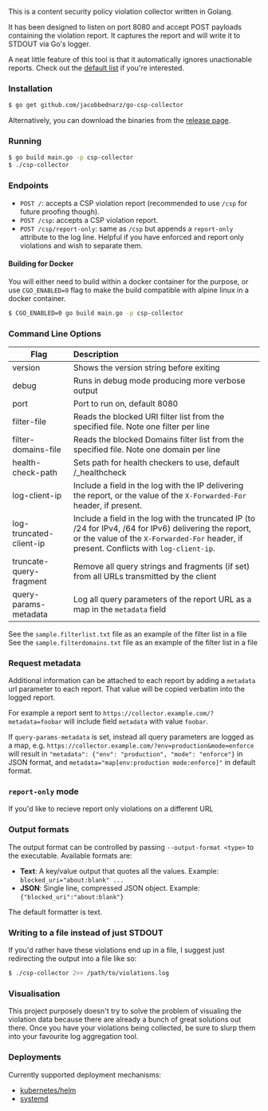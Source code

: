This is a content security policy violation collector written in Golang.

It has been designed to listen on port 8080 and accept POST payloads
containing the violation report. It captures the report and will write
it to STDOUT via Go's logger.

A neat little feature of this tool is that it automatically ignores
unactionable reports. Check out the [default list][1] if you're interested.

### Installation

```sh
$ go get github.com/jacobbednarz/go-csp-collector
```

Alternatively, you can download the binaries from the [release page][2].

### Running

```sh
$ go build main.go -p csp-collector
$ ./csp-collector
```

### Endpoints

- `POST /`: accepts a CSP violation report (recommended to use `/csp` for future proofing though).
- `POST /csp`: accepts a CSP violation report.
- `POST /csp/report-only`: same as `/csp` but appends a `report-only` attribute to the log line. Helpful if you have enforced and report only violations and wish to separate them.

#### Building for Docker

You will either need to build within a docker container for the purpose, or use `CGO_ENABLED=0` flag
to make the build compatible with alpine linux in a docker container.

```sh
$ CGO_ENABLED=0 go build main.go -p csp-collector
```

### Command Line Options

| Flag                    | Description                                                                                                                                                                                       |
| ----------------------- | :------------------------------------------------------------------------------------------------------------------------------------------------------------------------------------------------ |
| version                 | Shows the version string before exiting                                                                                                                                                           |
| debug                   | Runs in debug mode producing more verbose output                                                                                                                                                  |
| port                    | Port to run on, default 8080                                                                                                                                                                      |
| filter-file             | Reads the blocked URI filter list from the specified file. Note one filter per line                                                                                                               |
| filter-domains-file     | Reads the blocked Domains filter list from the specified file. Note one domain per line                                                                                                               |
| health-check-path       | Sets path for health checkers to use, default \/\_healthcheck                                                                                                                                     |
| log-client-ip           | Include a field in the log with the IP delivering the report, or the value of the `X-Forwarded-For` header, if present.                                                                           |
| log-truncated-client-ip | Include a field in the log with the truncated IP (to /24 for IPv4, /64 for IPv6) delivering the report, or the value of the `X-Forwarded-For` header, if present. Conflicts with `log-client-ip`. |
| truncate-query-fragment | Remove all query strings and fragments (if set) from all URLs transmitted by the client                                                                                                           |
| query-params-metadata   | Log all query parameters of the report URL as a map in the `metadata` field                                                                                                                       |

See the `sample.filterlist.txt` file as an example of the filter list in a file
See the `sample.filterdomains.txt` file as an example of the filter list in a file

### Request metadata

Additional information can be attached to each report by adding a `metadata`
url parameter to each report. That value will be copied verbatim into the
logged report.

For example a report sent to `https://collector.example.com/?metadata=foobar`
will include field `metadata` with value `foobar`.

If `query-params-metadata` is set, instead all query parameters are logged as a
map, e.g. `https://collector.example.com/?env=production&mode=enforce` will
result in `"metadata": {"env": "production", "mode": "enforce"}` in JSON
format, and `metadata="map[env:production mode:enforce]"` in default format.

### `report-only` mode

If you'd like to recieve report only violations on a different URL

### Output formats

The output format can be controlled by passing `--output-format <type>`
to the executable. Available formats are:

- **Text**: A key/value output that quotes all the values. Example:
  `blocked_uri="about:blank" ...`
- **JSON**: Single line, compressed JSON object. Example:
  `{"blocked_uri":"about:blank"}`

The default formatter is text.

### Writing to a file instead of just STDOUT

If you'd rather have these violations end up in a file, I suggest just
redirecting the output into a file like so:

```sh
$ ./csp-collector 2>> /path/to/violations.log
```

### Visualisation

This project purposely doesn't try to solve the problem of visualing the
violation data because there are already a bunch of great solutions out
there. Once you have your violations being collected, be sure to slurp
them into your favourite log aggregation tool.

### Deployments

Currently supported deployment mechanisms:

- [kubernetes/helm][3]
- [systemd][4]

[1]: https://github.com/jacobbednarz/go-csp-collector/blob/master/sample.filterlist.txt
[2]: https://github.com/jacobbednarz/go-csp-collector/releases
[3]: https://github.com/jacobbednarz/go-csp-collector/tree/master/deployments/kubernetes-helm/README.md
[4]: https://github.com/jacobbednarz/go-csp-collector/tree/master/init
